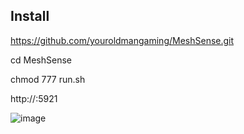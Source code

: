 ## Install

https://github.com/youroldmangaming/MeshSense.git

cd MeshSense

chmod 777 run.sh

http://<HOST IP>:5921

![image](https://github.com/user-attachments/assets/a77a208c-0ada-4795-92b9-9f8cd65c5e69)



